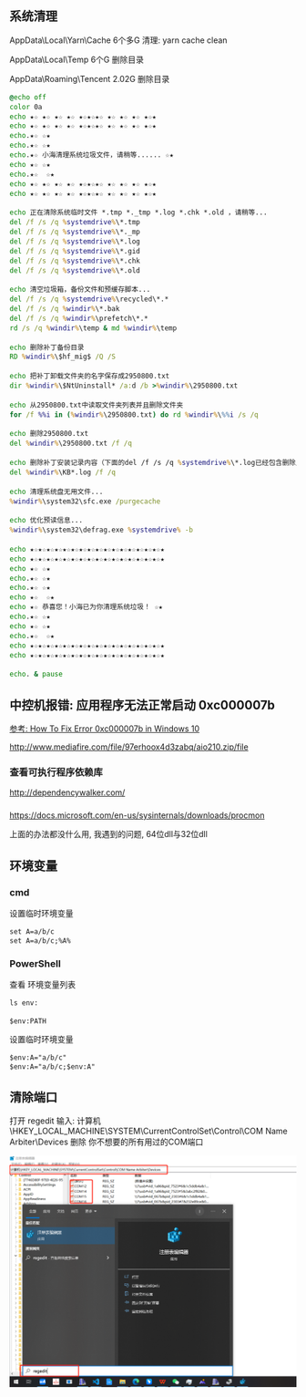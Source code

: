 ## 系统清理

AppData\Local\Yarn\Cache 6个多G
清理: yarn cache clean

AppData\Local\Temp 6个G
删除目录

AppData\Roaming\Tencent 2.02G
删除目录

```bat
@echo off
color 0a
echo ★☆ ★☆ ★☆ ★☆ ★☆★☆★☆ ★☆ ★☆ ★☆ ★☆★
echo ★☆ ★☆ ★☆ ★☆ ★☆★☆★☆ ★☆ ★☆ ★☆ ★☆★
echo.★☆ ☆★
echo.★☆ ☆★
echo.★☆ 小海清理系统垃圾文件，请稍等...... ☆★
echo ★☆ ☆★
echo.★☆  ☆★
echo ★☆ ★☆ ★☆ ★☆ ★☆★☆★☆ ★☆ ★☆ ★☆ ★☆★
echo ★☆ ★☆ ★☆ ★☆ ★☆★☆★☆ ★☆ ★☆ ★☆ ★☆★

echo 正在清除系统临时文件 *.tmp *._tmp *.log *.chk *.old ，请稍等...
del /f /s /q %systemdrive%\*.tmp
del /f /s /q %systemdrive%\*._mp
del /f /s /q %systemdrive%\*.log
del /f /s /q %systemdrive%\*.gid
del /f /s /q %systemdrive%\*.chk
del /f /s /q %systemdrive%\*.old

echo 清空垃圾箱，备份文件和预缓存脚本...
del /f /s /q %systemdrive%\recycled\*.*
del /f /s /q %windir%\*.bak
del /f /s /q %windir%\prefetch\*.*
rd /s /q %windir%\temp & md %windir%\temp

echo 删除补丁备份目录
RD %windir%\$hf_mig$ /Q /S

echo 把补丁卸载文件夹的名字保存成2950800.txt
dir %windir%\$NtUninstall* /a:d /b >%windir%\2950800.txt

echo 从2950800.txt中读取文件夹列表并且删除文件夹
for /f %%i in (%windir%\2950800.txt) do rd %windir%\%%i /s /q

echo 删除2950800.txt
del %windir%\2950800.txt /f /q

echo 删除补丁安装记录内容（下面的del /f /s /q %systemdrive%\*.log已经包含删除此类文件）
del %windir%\KB*.log /f /q

echo 清理系统盘无用文件...
%windir%\system32\sfc.exe /purgecache

echo 优化预读信息...
%windir%\system32\defrag.exe %systemdrive% -b

echo ★☆★☆★☆★☆★☆★☆★☆★☆★☆★☆★☆★☆★☆★☆★☆★☆★
echo ★☆★☆★☆★☆★☆★☆★☆★☆★☆★☆★☆★☆★☆★☆★☆★☆★
echo ★☆ ☆★
echo.★☆ ☆★
echo.★☆ ☆★
echo ★☆  ☆★
echo ★☆ 恭喜您！小海已为你清理系统垃圾！ ☆★
echo.★☆ ☆★
echo ★☆ ☆★
echo.★☆  ☆★
echo ★☆★☆★☆★☆★☆★☆★☆★☆★☆★☆★☆★☆★☆★☆★☆★☆★
echo ★☆★☆★☆★☆★☆★☆★☆★☆★☆★☆★☆★☆★☆★☆★☆★☆★

echo. & pause
```

## 中控机报错: 应用程序无法正常启动 0xc000007b

[参考: How To Fix Error 0xc000007b in Windows 10](https://www.youtube.com/watch?v=kzYbDPxdMbo)

http://www.mediafire.com/file/97erhoox4d3zabq/aio210.zip/file

### 查看可执行程序依赖库

http://dependencywalker.com/

###

https://docs.microsoft.com/en-us/sysinternals/downloads/procmon

上面的办法都没什么用, 我遇到的问题, 64位dll与32位dll

## 环境变量

### cmd

设置临时环境变量

    set A=a/b/c
    set A=a/b/c;%A%

### PowerShell

查看 环境变量列表

    ls env:

    $env:PATH

设置临时环境变量

    $env:A="a/b/c"
    $env:A="a/b/c;$env:A"

## 清除端口

打开 regedit
输入: 计算机\HKEY_LOCAL_MACHINE\SYSTEM\CurrentControlSet\Control\COM Name Arbiter\Devices
删除 你不想要的所有用过的COM端口

![](images/windows/2023-07-24-10-55-06.png)
